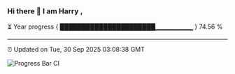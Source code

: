 ### Hi there 👋 I am Harry , 

⏳ Year progress { ██████████████████████▁▁▁▁▁▁▁▁ } 74.56 %

---

⏰ Updated on Tue, 30 Sep 2025 03:08:38 GMT

![Progress Bar CI](https://github.com/duykhang68/duykhang68/workflows/Progress%20Bar%20CI/badge.svg)
